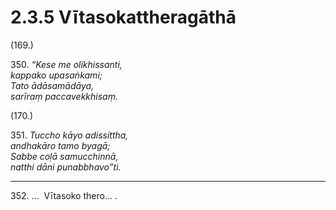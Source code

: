 # 2.3.5 Vītasokattheragāthā

(169.)

350\. _“Kese me olikhissanti,_  
_kappako upasaṅkami;_  
_Tato ādāsamādāya,_  
_sarīraṃ paccavekkhisaṃ._  

(170.)

351\. _Tuccho kāyo adissittha,_  
_andhakāro tamo byagā;_  
_Sabbe coḷā samucchinnā,_  
_natthi dāni punabbhavo”ti._  

---

352\. …  Vītasoko thero… .
